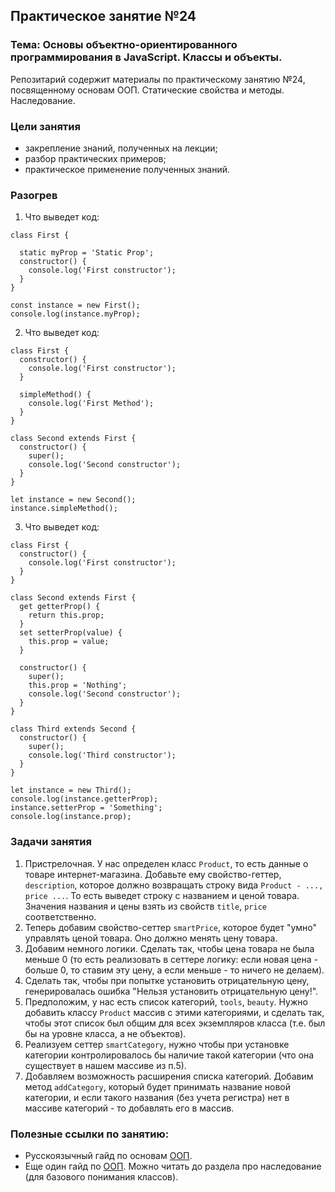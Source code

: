 ## Практическое занятие №24

### Тема: Основы объектно-ориентированного программирования в JavaScript. Классы и объекты.

Репозитарий содержит материалы по практическому занятию №24, посвященному основам ООП. Статические свойства и методы. Наследование.

### Цели занятия
- закрепление знаний, полученных на лекции;
- разбор практических примеров;
- практическое применение полученных знаний.

### Разогрев
1. Что выведет код:
```
class First {

  static myProp = 'Static Prop';
  constructor() {
    console.log('First constructor');
  }
}

const instance = new First();
console.log(instance.myProp);
```

2. Что выведет код:
```
class First {
  constructor() {
    console.log('First constructor');
  }

  simpleMethod() {
    console.log('First Method');
  }
}

class Second extends First {
  constructor() {
    super();
    console.log('Second constructor');
  }
}

let instance = new Second();
instance.simpleMethod();

```

3. Что выведет код:
```
class First {
  constructor() {
    console.log('First constructor');
  }
}

class Second extends First {
  get getterProp() {
    return this.prop;
  }
  set setterProp(value) {
    this.prop = value;
  }

  constructor() {
    super();
    this.prop = 'Nothing';
    console.log('Second constructor');
  }
}

class Third extends Second {
  constructor() {
    super();
    console.log('Third constructor');
  }
}

let instance = new Third();
console.log(instance.getterProp);
instance.setterProp = 'Something';
console.log(instance.prop);

```

### Задачи занятия
1. Пристрелочная. У нас определен класс `Product`, то есть данные о товаре интернет-магазина. Добавьте ему свойство-геттер, `description`, которое должно возвращать строку вида `Product - ..., price ...`. То есть выведет строку с названием и ценой товара. Значения названия и цены взять из свойств `title`, `price` соответственно.
2. Теперь добавим свойство-сеттер `smartPrice`, которое будет "умно" управлять ценой товара. Оно должно менять цену товара.
3. Добавим немного логики. Сделать так, чтобы цена товара не была меньше 0 (то есть реализовать в сеттере логику: если новая цена - больше 0, то ставим эту цену, а если меньше - то ничего не делаем).
4. Сделать так, чтобы при попытке установить отрицательную цену, генерировалась ошибка "Нельзя установить отрицательную цену!".
5. Предположим, у нас есть список категорий, `tools`, `beauty`. Нужно добавить классу `Product` массив с этими категориями, и сделать так, чтобы этот список был общим для всех экземпляров класса (т.е. был бы на уровне класса, а не объектов).
6. Реализуем сеттер `smartCategory`, нужно чтобы при установке категории контролировалось бы наличие такой категории (что она существует в нашем массиве из п.5).
7. Добавляем возможность расширения списка категорий. Добавим метод `addCategory`, который будет принимать название новой категории, и если такого названия (без учета регистра) нет в массиве категорий - то добавлять его в массив.

### Полезные ссылки по занятию:
 - Русскоязычный гайд по основам [ООП](https://learn.javascript.ru/class).
 - Еще один гайд по [ООП](https://proglib.io/p/uchebnik-po-javascript-oop-na-prostyh-primerah-2022-06-26). Можно читать до раздела про наследование (для базового понимания классов).